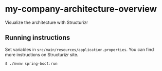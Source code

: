 # my-company-architecture-overview
Visualize the architecture with Structurizr

## Running instructions

Set variables in `src/main/resources/application.properties`. You can find more instructions on Structurizr site.

```
$ ./mvnw spring-boot:run
```